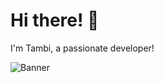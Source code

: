 # Hi there! 👋  
I'm Tambi, a passionate developer!  

![Banner](https://cdn.dribbble.com/userupload/41914282/file/original-406d1ac7d42330d76edc53e3e1a6b698.jpg?resize=800x600)  

